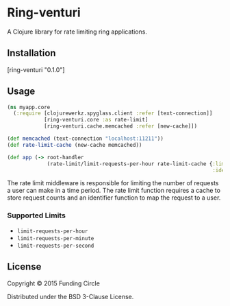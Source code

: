 # Ring-venturi

A Clojure library for rate limiting ring applications.

## Installation

[ring-venturi "0.1.0"]

## Usage

```clojure
(ns myapp.core
  (:require [clojurewerkz.spyglass.client :refer [text-connection]]
            [ring-venturi.core :as rate-limit]
            [ring-venturi.cache.memcached :refer [new-cache]])

(def memcached (text-connection "localhost:11211"))
(def rate-limit-cache (new-cache memcached))

(def app (-> root-handler
             (rate-limit/limit-requests-per-hour rate-limit-cache {:limit 100
                                                                   :identifier-fn (fn [request] (:id request)})))
```

The rate limit middleware is responsible for limiting the number of requests a user can make in a time period.
The rate limit function requires a cache to store request counts and an identifier function to map the request to a
user.

### Supported Limits

* `limit-requests-per-hour`
* `limit-requests-per-minute`
* `limit-requests-per-second`

## License

Copyright © 2015 Funding Circle

Distributed under the BSD 3-Clause License.
